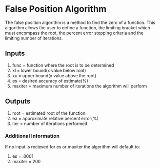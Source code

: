 # False Position Algorithm
The false position algorithm is a method to find the zero of a function. This algorithm allows the user to define a function, the limiting bracket which must encompass the root, the percent error stopping criteria and the limiting number of iterations. 
## Inputs
1. func = function where the root is to be determined
2. xl = lower bound(x value below root)
3. xu = upper bound(x value above the root)
4. es = desired accuracy of estimate(%)
5. maxiter = maximum number of iterations the algorithm will perform
## Outputs
1. root = estimated root of the function
2. ea = approximate relative percent error(%)
3. iter = number of iterations performed
### Additional Information
If no input is recieved for es or maxiter the algorithm will default to:
1. es = .0001
2. maxiter = 200
